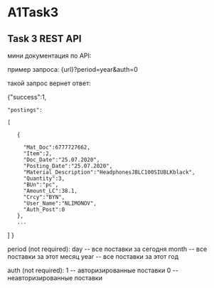 # A1Task3
## Task 3 REST API

мини документация по API:


пример запроса: {url}?period=year&auth=0

такой запрос вернет ответ:

  {"success":1,
  
    "postings":
    
    [
    
       {  
       
         "Mat_Doc":6777727662,
         "Item":2,
         "Doc_Date":"25.07.2020",
         "Posting_Date":"25.07.2020",
         "Material_Description":"HeadphonesJBLC100SIUBLKblack",
         "Quantity":3,
         "BUn":"pc",
         "Amount_LC":38.1,
         "Crcy":"BYN",
         "User_Name":"NLIMONOV",
         "Auth_Post":0
       },
       ...
   ]
  }
  
period (not required): 
    day -- все поставки за сегодня
    month -- все поставки за этот месяц
    year -- все поставки за этот год
    
auth (not required): 
    1 -- авторизированные поставки
    0 -- неавторизированные поставки
    
